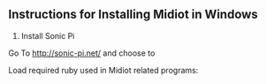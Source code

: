 ## Instructions for Installing Midiot in Windows

1) Install Sonic Pi 

Go To http://sonic-pi.net/ and choose to 


Load required ruby used in Midiot related programs:


